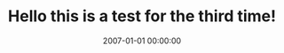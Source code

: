 ---
title: Hello this is a test for the third time!
user: lidia
date: 2007-01-01 00:00:00
post: >
    This is the main text for the post
replies:
    - user: laika
      date: 2007-01-01 02:00:00
      post: >
          This is a reply!
    - user: lidia
      date: 2007-01-01 03:00:00
      post: >
          This is another reply!
    - user: laika
      date: 2007-01-01 02:00:00
      post: >
          This is a reply!?
---